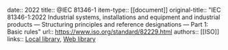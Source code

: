 date:: 2022
title:: @IEC 81346-1
item-type:: [[document]]
original-title:: "IEC 81346-1:2022 Industrial systems, installations and equipment and industrial products — Structuring principles and reference designations — Part 1: Basic rules"
url:: https://www.iso.org/standard/82229.html
authors:: [[ISO]]
links:: [Local library](zotero://select/library/items/EK59VHUE), [Web library](https://www.zotero.org/users/6520516/items/EK59VHUE)

